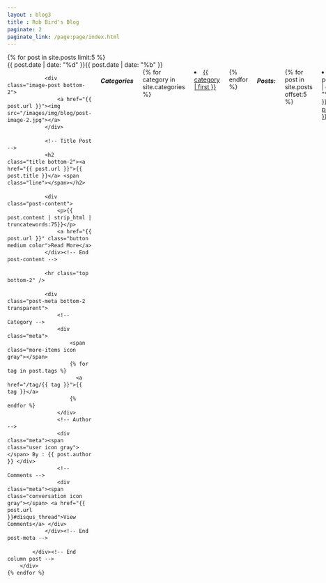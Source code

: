 ```yaml
---
layout : blog3
title : Rob Bird's Blog
paginate: 2
paginate_link: /page:page/index.html
---
```

<div>
    {% for post in site.posts  limit:5 %}
        <div class="one column alpha">
            <div class="date-post">
                <span class="day">{{ post.date | date: "%d"  }}</span><span class="month">{{ post.date | date: "%b"  }}</span>
            </div>
        </div> <!-- End Date -->
        <div class="ten columns omega">
            <div class="post bottom">

                <div class="image-post bottom-2">
                    <a href="{{ post.url }}"><img src="/images/img/blog/post-image-2.jpg"></a>
                </div>

                <!-- Title Post -->
                <h2 class="title bottom-2"><a href="{{ post.url }}">{{ post.title }}</a> <span class="line"></span></h2>

                <div class="post-content">
                    <p>{{ post.content | strip_html | truncatewords:75}}</p>
                    <a href="{{ post.url }}" class="button medium color">Read More</a>
                </div><!-- End post-content -->

                <hr class="top bottom-2" />

                <div class="post-meta bottom-2 transparent">
                    <!-- Category -->
                    <div class="meta">
                        <span class="more-items icon gray"></span>
                        {% for tag in post.tags %}
                          <a href="/tag/{{ tag }}">{{ tag }}</a>
                        {% endfor %}
                    </div>
                    <!-- Author -->
                    <div class="meta"><span class="user icon gray"></span> By : {{ post.author }} </div>
                    <!-- Comments -->
                    <div class="meta"><span class="conversation icon gray"></span> <a href="{{ post.url }}#disqus_thread">View Comments</a> </div>
                </div><!-- End post-meta -->

            </div><!-- End column post -->
        </div>
    {% endfor %}
</div>

<h5>Categories</h5>
{% for category in site.categories %}
  <li><a href="#{{ category | first }}">{{ category | first }}</a></li>
{% endfor %}

<h5>Posts:</h5>
{% for post in site.posts offset:5 %}
	<li>
		<span class="olderpostdate"> {{ post.date | date: "%d %b"  }} </span> <a class="postlink" href="{{ post.url }}">{{ post.title }}</a>
	</li>
{% endfor %}

{% include archives.html %}
